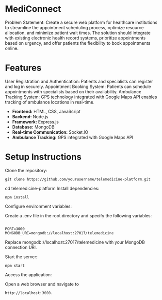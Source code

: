 # MediConnect
Problem Statement: Create a secure web platform for healthcare institutions to streamline the appointment scheduling process, optimize resource allocation, and minimize patient wait times. The solution should integrate with existing electronic health record systems, prioritize appointments based on urgency, and offer patients the flexibility to book appointments online.

# Features
User Registration and Authentication: Patients and specialists can register and log in securely.
Appointment Booking System: Patients can schedule appointments with specialists based on their availability.
Ambulance Tracking System: GPS technology integrated with Google Maps API enables tracking of ambulance locations in real-time.

- **Frontend:** HTML, CSS, JavaScript
- **Backend:** Node.js
- **Framework:** Express.js
- **Database:** MongoDB
- **Real-time Communication:** Socket.IO
- **Ambulance Tracking:** GPS integrated with Google Maps API

# Setup Instructions
Clone the repository:
```
git clone https://github.com/yourusername/telemedicine-platform.git
```

cd telemedicine-platform
Install dependencies:
```
npm install
```

Configure environment variables:

Create a .env file in the root directory and specify the following variables:

```

PORT=3000
MONGODB_URI=mongodb://localhost:27017/telemedicine
```
Replace mongodb://localhost:27017/telemedicine with your MongoDB connection URI.

Start the server:

```
npm start
```
Access the application:

Open a web browser and navigate to 

```
http://localhost:3000.
```

